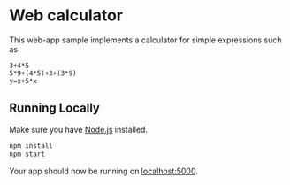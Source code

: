 # Web calculator

This web-app sample implements a calculator for simple expressions such as
```code
3+4*5
5*9+(4*5)+3+(3*9)
y=x+5*x
```
## Running Locally

Make sure you have [Node.js](http://nodejs.org/)  installed.

```sh
npm install
npm start
```

Your app should now be running on [localhost:5000](http://localhost:5000/).


